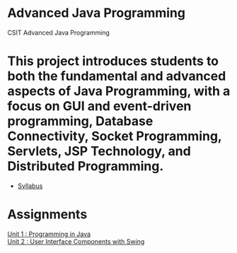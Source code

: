 # Advanced Java Programming
CSIT Advanced Java Programming

# This project introduces students to both the fundamental and advanced aspects of Java Programming, with a focus on GUI and event-driven programming, Database Connectivity, Socket Programming, Servlets, JSP Technology, and Distributed Programming.


* [Syllabus](https://github.com/pdsdahal/CSIT_Advanced_Java_Programming/blob/main/Advanced%20Java%20Material/Syllabus/AdvancedJavaProgrammingSyllabus.pdf)

# Assignments
[Unit 1 : Programming in Java](https://github.com/pdsdahal/CSIT_Advanced_Java_Programming/blob/main/Advanced%20Java%20Material/Assignments/Assignment-1.pdf)<br>
[Unit 2 : User Interface Components with Swing](https://github.com/pdsdahal/CSIT_Advanced_Java_Programming/blob/main/Advanced%20Java%20Material/Assignments/Assignment-2.pdf)<br>